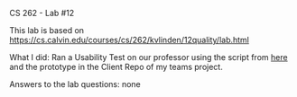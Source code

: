 CS 262 - Lab #12

This lab is based on https://cs.calvin.edu/courses/cs/262/kvlinden/12quality/lab.html

What I did: Ran a Usability Test on our professor using the script from [here](https://docs.google.com/document/d/1m1TJBBxSKUORnxjMih-M86Kb2B2Kdj_5AiPqRZ7178g/edit?usp=sharing) and the prototype in the Client Repo of my teams project.

Answers to the lab questions: none
